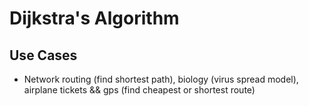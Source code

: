# Dijkstra's Algorithm

## Use Cases

- Network routing (find shortest path), biology (virus spread model), airplane tickets && gps (find cheapest or shortest route)
